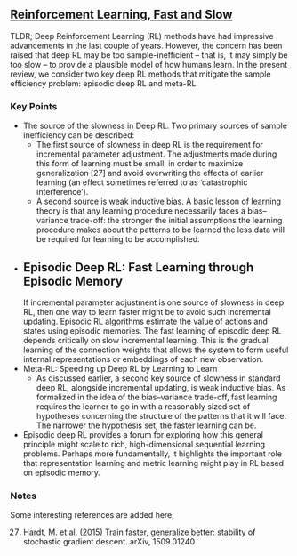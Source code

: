 ## [Reinforcement Learning, Fast and Slow](https://www.cell.com/action/showPdf?pii=S1364-6613%2819%2930061-0)

TLDR; Deep Reinforcement Learning (RL) methods have had impressive advancements in the last couple of years. However, the concern has been raised that deep RL may be too sample-inefficient – that is, it may simply be too slow – to provide a plausible model of how humans learn. In the present review, we consider two key deep RL methods that mitigate the sample efficiency problem: episodic deep RL and meta-RL.

### Key Points
- The source of the slowness in Deep RL. Two primary sources of sample inefficiency can be described:
    - The first source of slowness in deep RL is the requirement for incremental parameter adjustment. The adjustments made during this form of learning must be small, in order to maximize generalization [27] and avoid overwriting the effects of earlier learning (an effect sometimes referred to as ‘catastrophic interference’).
    - A second source is weak inductive bias. A basic lesson of learning theory is that any learning procedure necessarily faces a bias–variance trade-off: the stronger the initial assumptions the learning procedure makes about the patterns to be learned the less data will be required for learning to be accomplished.
- Episodic Deep RL: Fast Learning through Episodic Memory
    - 
    If incremental parameter adjustment is one source of slowness in deep RL, then one way to learn faster might be to avoid such incremental updating. Episodic RL algorithms estimate the value of actions and states using episodic memories. The fast learning of episodic deep RL depends critically on slow incremental learning. This is the gradual learning of the connection weights that allows the system to form useful internal representations or embeddings of each new observation.
- Meta-RL: Speeding up Deep RL by Learning to Learn
    - As discussed earlier, a second key source of slowness in standard deep RL, alongside incremental updating, is weak inductive bias. As formalized in the idea of the bias–variance trade-off, fast learning requires the learner to go in with a reasonably sized set of hypotheses concerning the structure of the patterns that it will face. The narrower the hypothesis set, the faster learning can be.
- Episodic deep RL provides a forum for exploring how this general
principle might scale to rich, high-dimensional sequential learning problems. Perhaps more fundamentally, it highlights the important role that representation learning and metric learning might play in RL based on episodic memory.

### Notes
Some interesting references are added here,

27. Hardt, M. et al. (2015) Train faster, generalize better: stability of
stochastic gradient descent. arXiv, 1509.01240